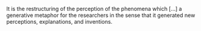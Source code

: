 It is the restructuring
of the perception of the phenomena which [...] a generative metaphor for the researchers in the sense that
it generated new perceptions, explanations, and inventions.
